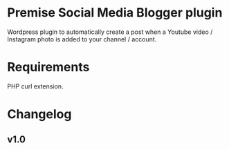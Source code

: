 # Premise Social Media Blogger plugin

Wordpress plugin to automatically create a post when a Youtube video / Instagram photo is added to your channel / account.

# Requirements

PHP curl extension.

# Changelog

## v1.0
